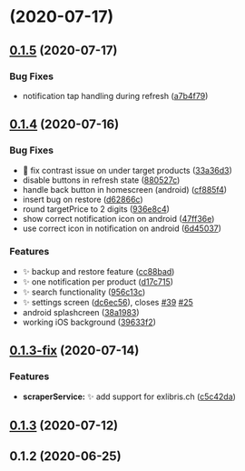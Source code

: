 # [](https://github.com/lucafluri/price_tracker/compare/v0.1.5...v) (2020-07-17)



## [0.1.5](https://github.com/lucafluri/price_tracker/compare/v0.1.4...v0.1.5) (2020-07-17)


### Bug Fixes

* notification tap handling during refresh ([a7b4f79](https://github.com/lucafluri/price_tracker/commit/a7b4f79a80c53f99d7b7b097a37c264ceddb5d7c))



## [0.1.4](https://github.com/lucafluri/price_tracker/compare/v0.1.3-fix...v0.1.4) (2020-07-16)


### Bug Fixes

* :bug: fix contrast issue on under target products ([33a36d3](https://github.com/lucafluri/price_tracker/commit/33a36d39af33223106e5017da7d4d5de7fa9da97))
* disable buttons in refresh state ([880527c](https://github.com/lucafluri/price_tracker/commit/880527c5f7042c1b329c31367f0ce81e30c97e41))
* handle back button in homescreen (android) ([cf885f4](https://github.com/lucafluri/price_tracker/commit/cf885f41ee2a019a44c0864eb8e0c214346412df))
* insert bug on restore ([d62866c](https://github.com/lucafluri/price_tracker/commit/d62866cfb54e1a45135dfb49b83b3e3f7903df9a))
* round targetPrice to 2 digits ([936e8c4](https://github.com/lucafluri/price_tracker/commit/936e8c450f1e4c6658b2b0c2776037b3b39530f6))
* show correct notification icon on android ([47ff36e](https://github.com/lucafluri/price_tracker/commit/47ff36e7f53dedc0e212dffeaa6627e8394c419d))
* use correct icon in notification on android ([6d45037](https://github.com/lucafluri/price_tracker/commit/6d45037a6a1a27229a841e8c8c36fb11016bc8d8))


### Features

* :sparkles: backup and restore feature ([cc88bad](https://github.com/lucafluri/price_tracker/commit/cc88bad730ca56438004a2d6955584cb1942fa9f))
* :sparkles: one notification per product ([d17c715](https://github.com/lucafluri/price_tracker/commit/d17c71541a0fe898be801aae8527e0544bce8719))
* :sparkles: search functionality ([956c13c](https://github.com/lucafluri/price_tracker/commit/956c13c29b407652f3a3bf2f739fa9c7563d6b04))
* :sparkles: settings screen ([dc6ec56](https://github.com/lucafluri/price_tracker/commit/dc6ec56e601f464c9858b34204b41fba6eb571f0)), closes [#39](https://github.com/lucafluri/price_tracker/issues/39) [#25](https://github.com/lucafluri/price_tracker/issues/25)
* android splashcreen ([38a1983](https://github.com/lucafluri/price_tracker/commit/38a1983d83d6fcbd9de666fd57518f0655a6f902))
* working iOS background ([39633f2](https://github.com/lucafluri/price_tracker/commit/39633f225e359cc6bd086e9bb658db1318a6f921))



## [0.1.3-fix](https://github.com/lucafluri/price_tracker/compare/v0.1.3...v0.1.3-fix) (2020-07-14)


### Features

* **scraperService:** :sparkles: add support for exlibris.ch ([c5c42da](https://github.com/lucafluri/price_tracker/commit/c5c42daf2714b876402a5a9c607351804f1223a2))



## [0.1.3](https://github.com/lucafluri/price_tracker/compare/v0.1.2...v0.1.3) (2020-07-12)



## 0.1.2 (2020-06-25)


